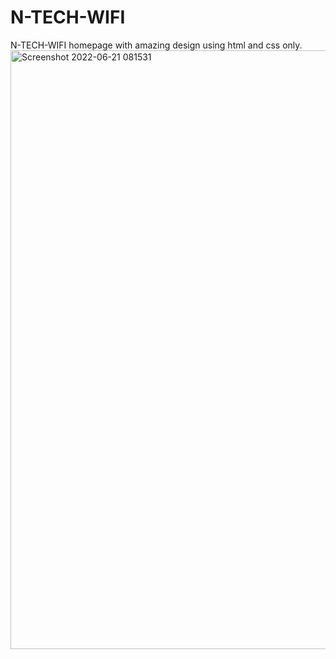 # N-TECH-WIFI
N-TECH-WIFI homepage with amazing design using html and css only.
<img width="958" alt="Screenshot 2022-06-21 081531" src="https://user-images.githubusercontent.com/107210370/174690925-152f8c56-d057-439f-b006-7d650e8d6a24.png">
